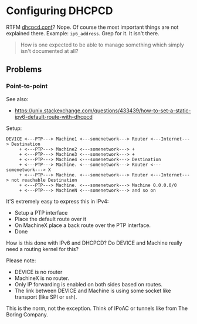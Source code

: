 # Configuring DHCPCD

RTFM [dhcpcd.conf](https://www.daemon-systems.org/man/dhcpcd.conf.5.html)?  Nope.
Of course the most important things are not explained there.
Example: `ip6_address`.  Grep for it.  It isn't there.

> How is one expected to be able to manage something which simply isn't documented at all?

## Problems

### Point-to-point

See also:

- https://unix.stackexchange.com/questions/433439/how-to-set-a-static-ipv6-default-route-with-dhcpcd

Setup:

    DEVICE <---PTP---> Machine1 <---somenetwork---> Router <---Internet---> Destination
         + <---PTP---> Machine2 <---somenetwork---> +
         + <---PTP---> Machine3 <---somenetwork---> +
         + <---PTP---> Machine4 <---somenetwork---> Destination
         + <---PTP---> Machine. <---somenetwork---> Router <---somenetwork---> X
         + <---PTP---> Machine. <---somenetwork---> Router <---Internet---> not reachable Destination
         + <---PTP---> Machine. <---somenetwork---> Machine 0.0.0.0/0
         + <---PTP---> MachineN <---somenetwork---> and so on

It'S extremely easy to express this in IPv4:

- Setup a PTP interface
- Place the default route over it
- On MachineX place a back route over the PTP interface.
- Done

How is this done with IPv6 and DHCPCD?  Do DEVICE and Machine really need a routing kernel for this?

Please note:

- DEVICE is no router
- MachineX is no router.
- Only IP forwarding is enabled on both sides based on routes.
- The link between DEVICE and Machine is using some socket like transport (like SPI or `ssh`).

This is the norm, not the exception.  Think of IPoAC or tunnels like from The Boring Company.
